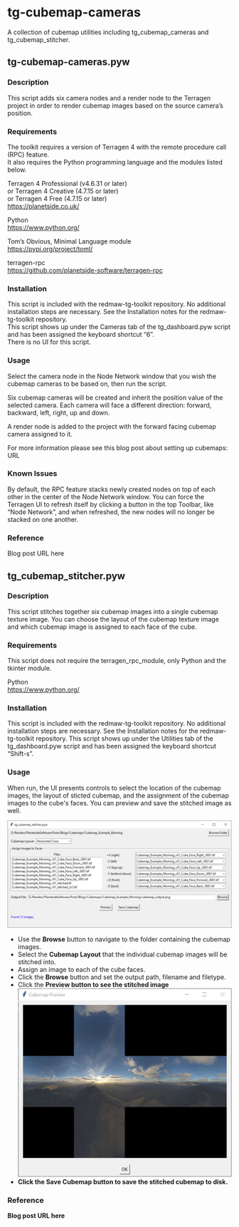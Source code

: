 # tg-cubemap-cameras
A collection of cubemap utilities including tg_cubemap_cameras and tg_cubemap_stitcher.

## tg-cubemap-cameras.pyw
### Description
This script adds six camera nodes and a render node to the Terragen project in order to render cubemap images based on the source camera’s position.

### Requirements
The toolkit requires a version of Terragen 4 with the remote procedure call (RPC) feature. <br>
It also requires the Python programming language and the modules listed below. <br>

Terragen 4 Professional (v4.6.31 or later) <br>
or Terragen 4 Creative (4.7.15 or later) <br>
or Terragen 4 Free (4.7.15 or later) <br>
https://planetside.co.uk/ <br>

Python <br>
https://www.python.org/ <br>

Tom’s Obvious, Minimal Language module <br>
https://pypi.org/project/toml/ <br>

terragen-rpc <br>
https://github.com/planetside-software/terragen-rpc <br>

### Installation
This script is included with the redmaw-tg-toolkit repository.  No additional installation steps are necessary.  See the Installation notes for the redmaw-tg-toolkit repository. <br>
This script shows up under the Cameras tab of the tg_dashboard.pyw script and has been assigned the keyboard shortcut “6”. <br>
There is no UI for this script. <br>

### Usage
Select the camera node in the Node Network window that you wish the cubemap cameras to be based on, then run the script.<br>

Six cubemap cameras will be created and inherit the position value of the selected camera. Each camera will face a different direction: forward, backward, left, right, up and down. <br>

A render node is added to the project with the forward facing cubemap camera assigned to it. <br>

For more information please see this blog post about setting up cubemaps: URL <br>

### Known Issues
By default, the RPC feature stacks newly created nodes on top of each other in the center of the Node Network window.  You can force the Terragen UI to refresh itself by clicking a button in the top Toolbar, like “Node Network”, and when refreshed, the new nodes will no longer be stacked on one another.

### Reference
Blog post URL here

## tg_cubemap_stitcher.pyw
### Description
This script stitches together six cubemap images into a single cubemap texture image.  You can choose the layout of the cubemap texture image and which cubemap image is assigned to each face of the cube.

### Requirements
This script does not require the terragen_rpc_module, only Python and the tkinter module.<br>

Python <br>
https://www.python.org/ <br>

### Installation
This script is included with the redmaw-tg-toolkit repository.  No additional installation steps are necessary.  See the Installation notes for the redmaw-tg-toolkit repository. This script shows up under the Utilities tab of the tg_dashboard.pyw script and has been assigned the keyboard shortcut “Shift-s”. <br>

### Usage
When run, the UI presents controls to select the location of the cubemap images, the layout of sticted cubemap, and the assignment of the cubemap images to the cube's faces.  You can preview and save the stitched image as well.

![tg_cubemap_stitcher](images/tg_cubemap_stitcher_UI.jpg)

<ul>
<li>
Use the <b>Browse</b> button to navigate to the folder containing the cubemap images. </li>
<li>
Select the <b>Cubemap Layout</b> that the individual cubemap images will be stitched into. </li>
<li>Assign an image to each of the cube faces. </li>
<li>Click the <b>Browse</b> button and set the output path, filename and filetype.</li>
<li>Click the <b>Preview<b> button to see the stitched image </li>
    <img src="images/tg_cubemap_stitcher_preview_h-cross.jpg" />
<li> Click the <b>Save Cubemap</b> button to save the stitched cubemap to disk. </li>

</ul>


### Reference
Blog post URL here